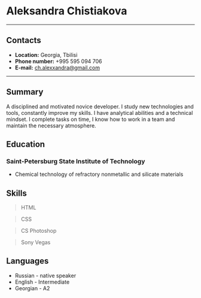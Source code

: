 # Aleksandra Chistiakova
_______

## Contacts
* **Location:** Georgia, Tbilisi
* **Phone number:** +995 595 094 706
* **E-mail:** ch.alexxandra@gmail.com

_______

## Summary
A disciplined and motivated novice developer. I study new technologies and tools, constantly improve my skills. I have analytical abilities and a technical mindset. I complete tasks on time, I know how to work in a team and maintain the necessary atmosphere.

## Education

### Saint-Petersburg State Institute of Technology

* Сhemical technology of refractory nonmetallic and silicate materials

## Skills
> HTML

> CSS

>CS Photoshop

>Sony Vegas

## Languages

* Russian - native speaker
* English - Intermediate
* Georgian - A2